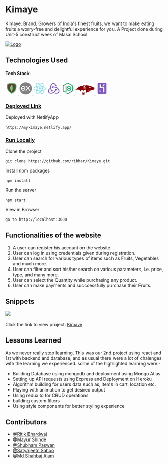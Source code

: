 # Kimaye
Kimaye. Brand. Growers of India's finest fruits, we want to make eating fruits a worry-free and delightful experience for you.
A Project done during Unit-5 construct week of Masai School

<a href="https://mykimaye.netlify.app/">![Logo](https://cdn.shopify.com/s/files/1/0449/5225/6667/files/website-logo_400x.png?v=1596288204)</a>
## Technologies Used

#### Tech Stack-

<p float="left">
   <a href="https://www.mongodb.com/" target="_blank" rel="noreferrer"> <img src="https://github.com/ribhar/ribhar/blob/main/giticons/icons8-mongodb.svg" alt="mongodb" width="40" height="40"/> </a>
   <a href="https://expressjs.com" target="_blank" rel="noreferrer"> <img src="https://github.com/ribhar/ribhar/blob/main/giticons/express.png" alt="express" width="40" height="40"/> </a>
  <a href="https://reactjs.org/" target="_blank" rel="noreferrer"> <img src="https://github.com/ribhar/ribhar/blob/main/giticons/icons8-react-native.svg" alt="react" width="40" height="40"/> </a> 
   <a href="https://redux.js.org/" target="_blank" rel="noreferrer"> <img src="https://github.com/ribhar/ribhar/blob/main/giticons/icons8-redux.svg" alt="redux" width="40" height="40"/> 
  <a href="https://nodejs.org" target="_blank" rel="noreferrer"> <img src="https://github.com/ribhar/ribhar/blob/main/giticons/icons8-node-js.svg" alt="nodejs" width="40" height="40"/> </a>
   <a href="https://mongoosejs.com/" target="_blank" rel="noreferrer"> <img src="https://github.com/ribhar/ribhar/blob/main/giticons/mongoose.png" alt="mongoose" width="60" height="30"/> </a>
  <a href="https://dashboard.heroku.com/" target="_blank" rel="noreferrer"> <img src="https://github.com/ribhar/ribhar/blob/main/giticons/icons8-heroku.svg" alt="heroku" width="40" height="40"/> </a>
</p>
 
 ### <u>Deployed Link</u>


Deployed with NetlifyApp 
```
https://mykimaye.netlify.app/
 ```

### <u>Run Locally</u>

Clone the project

```
git clone https://github.com/ribhar/Kimaye.git
```

Install npm packages

```
npm install
```

Run the server

```
npm start
```

View in Browser

```
go to http://localhost:3000
```

## Functionalities of the website

1. A user can register his account on the website.
2. User can log in using credentials given during registration.
3. User can search for various types of items such as Fruits, Vegetables and much more.
4. User can filter and sort his/her search on various parameters, i.e. price, type, and many more.
5. User can select the Quantity while purchasing any product.
6. User can make payments and succcessfully purchase their Fruits.

## Snippets
<p>
    <img src="https://www.financialexpress.com/wp-content/uploads/2016/09/INI-farms-s-website.jpg" >
   </p>
 
 Click the link to view project: 
 <a href="https://mykimaye.netlify.app/">Kimaye</a>
  
## Lessons Learned

As we never really stop learning, This was our 2nd project using react and 1st with backend and database, and as usual there were a lot of chalenges with the learning  we experienced. some of the highlighted learning were:-
- Building Database using mongodb and deployment using Mongo Atlas
- Setting up API requests using Express and Deployment on Heroku
- Algorithm building for users data such as, items in cart, location etc.
- Playing with animation to get desired output
- Using redux to for CRUD operations
- building custom filters
- Using style components for better styling experience

## Contributors

- [@Ritik Bhardwaj](https://github.com/ribhar)
- [@Mayur Shinde](https://github.com/mayur-ms-2310)
- [@Shubham Paswan](https://github.com/spaswan141)
- [@Satyajeetn Sahoo](https://github.com/SatsAjeet)
- [@Md Shahbaj Alam](https://github.com/mdshahbajalam7)
